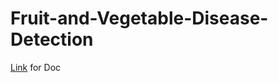 # Fruit-and-Vegetable-Disease-Detection

[Link](https://docs.google.com/document/d/12OvCBgTHphtx9nyF7DjxZ8Mk12qj12K1ounXMvqdCqo/edit) for Doc 
